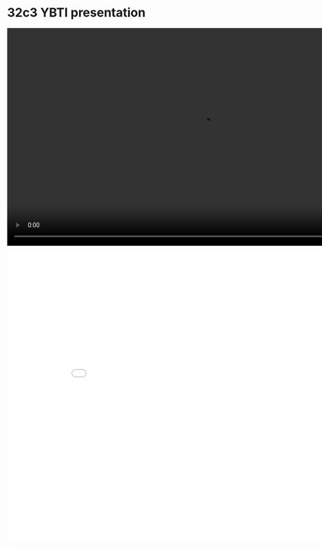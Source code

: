 32c3 YBTI presentation
======================

<video src="//net2o.de/32c3/net2o-32c3.mp4" width="900" height="506" controls="controls"></video>

<embed src="/net2o/doc/trunk/doc/net2o-32c3.pdf" width="900" height="675" alt="pdf" pluginspage="http://www.adobe.com/products/acrobat/readstep2.html"></embed>
